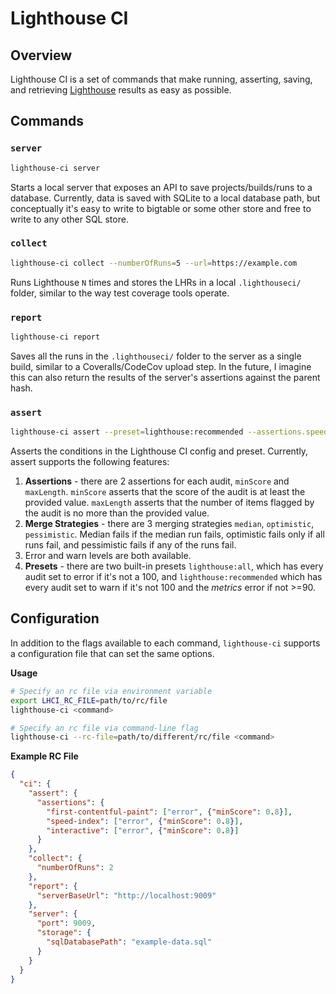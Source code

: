 # Lighthouse CI

## Overview

Lighthouse CI is a set of commands that make running, asserting, saving, and retrieving [Lighthouse]() results as easy as possible.

## Commands

### `server`

```bash
lighthouse-ci server
```

Starts a local server that exposes an API to save projects/builds/runs to a database. Currently, data is saved with SQLite to a local database path, but conceptually it's easy to write to bigtable or some other store and free to write to any other SQL store.

### `collect`

```bash
lighthouse-ci collect --numberOfRuns=5 --url=https://example.com
```

Runs Lighthouse `N` times and stores the LHRs in a local `.lighthouseci/` folder, similar to the way test coverage tools operate.

### `report`

```bash
lighthouse-ci report
```

Saves all the runs in the `.lighthouseci/` folder to the server as a single build, similar to a Coveralls/CodeCov upload step. In the future, I imagine this can also return the results of the server's assertions against the parent hash.

### `assert`

```bash
lighthouse-ci assert --preset=lighthouse:recommended --assertions.speed-index=off
```

Asserts the conditions in the Lighthouse CI config and preset. Currently, assert supports the following features:

1. **Assertions** - there are 2 assertions for each audit, `minScore` and `maxLength`. `minScore` asserts that the score of the audit is at least the provided value. `maxLength` asserts that the number of items flagged by the audit is no more than the provided value.
2. **Merge Strategies** - there are 3 merging strategies `median`, `optimistic`, `pessimistic`. Median fails if the median run fails, optimistic fails only if all runs fail, and pessimistic fails if any of the runs fail.
3. Error and warn levels are both available.
4. **Presets** - there are two built-in presets `lighthouse:all`, which has every audit set to error if it's not a 100, and `lighthouse:recommended` which has every audit set to warn if it's not 100 and the _metrics_ error if not >=90.

## Configuration

In addition to the flags available to each command, `lighthouse-ci` supports a configuration file that can set the same options.

**Usage**

```bash
# Specify an rc file via environment variable
export LHCI_RC_FILE=path/to/rc/file
lighthouse-ci <command>

# Specify an rc file via command-line flag
lighthouse-ci --rc-file=path/to/different/rc/file <command>
```

**Example RC File**

```json
{
  "ci": {
    "assert": {
      "assertions": {
        "first-contentful-paint": ["error", {"minScore": 0.8}],
        "speed-index": ["error", {"minScore": 0.8}],
        "interactive": ["error", {"minScore": 0.8}]
      }
    },
    "collect": {
      "numberOfRuns": 2
    },
    "report": {
      "serverBaseUrl": "http://localhost:9009"
    },
    "server": {
      "port": 9009,
      "storage": {
        "sqlDatabasePath": "example-data.sql"
      }
    }
  }
}
```
